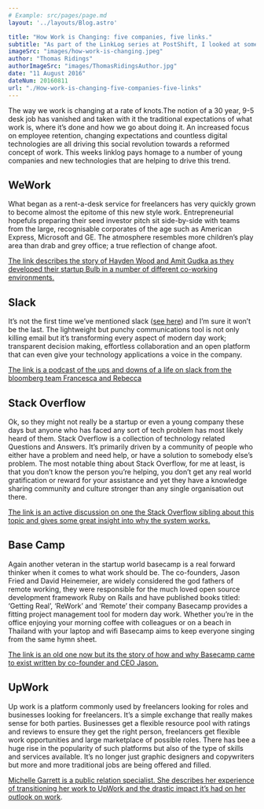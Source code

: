 ```yaml
---
# Example: src/pages/page.md
layout: '../layouts/Blog.astro'

title: "How Work is Changing: five companies, five links."
subtitle: "As part of the LinkLog series at PostShift, I looked at some modern examples of how the workplace was changing using examples from some of the leaders of new-age business."
imageSrc: "images/how-work-is-changing.jpeg"
author: "Thomas Ridings"
authorImageSrc: "images/ThomasRidingsAuthor.jpg"
date: "11 August 2016"
dateNum: 20160811
url: "./How-work-is-changing-five-companies-five-links"
---
```


The way we work is changing at a rate of knots.The notion of a 30 year, 9-5 desk job has vanished and taken with it the traditional expectations of what work is, where it’s done and how we go about doing it. An increased focus on employee retention, changing expectations and countless digital technologies are all driving this social revolution towards a reformed concept of work. This weeks linklog pays homage to a number of young companies and new technologies that are helping to drive this trend.

## WeWork

What began as a rent-a-desk service for freelancers has very quickly grown to become almost the epitome of this new style work. Entrepreneurial hopefuls preparing their seed investor pitch sit side-by-side with teams from the large, recognisable corporates of the age such as American Express, Microsoft and GE. The atmosphere resembles more children’s play area than drab and grey office; a true reflection of change afoot.

[The link describes the story of Hayden Wood and Amit Gudka as they developed their startup Bulb in a number of different co-working environments.](http://thelongandshort.org/spaces/coworking)

## Slack

It’s not the first time we’ve mentioned slack ([see here](http://postshift.com/linklog-68-chat-overload-is-a-good-thing/)) and I’m sure it won’t be the last. The lightweight but punchy communications tool is not only killing email but it’s transforming every aspect of modern day work; transparent decision making, effortless collaboration and an open platform that can even give your technology applications a voice in the company.

[The link is a podcast of the ups and downs of a life on slack from the bloomberg team Francesca and Rebecca](https://soundcloud.com/bloomberg-business/lets-talk-about-slack-baby)

## Stack Overflow

Ok, so they might not really be a startup or even a young company these days but anyone who has faced any sort of tech problem has most likely heard of them. Stack Overflow is a collection of technology related Questions and Answers. It’s primarily driven by a community of people who either have a problem and need help, or have a solution to somebody else’s problem. The most notable thing about Stack Overflow, for me at least, is that you don’t know the person you’re helping, you don’t get any real world gratification or reward for your assistance and yet they have a knowledge sharing community and culture stronger than any single organisation out there.

[The link is an active discussion on one the Stack Overflow sibling about this topic and gives some great insight into why the system works.](https://meta.stackexchange.com/questions/16250/why-does-stack-overflow-work)

## Base Camp

Again another veteran in the startup world basecamp is a real forward thinker when it comes to what work should be. The co-founders, Jason Fried and David Heinemeier, are widely considered the god fathers of remote working, they were responsible for the much loved open source development framework Ruby on Rails and have published books titled: ‘Getting Real’, ‘ReWork’ and ‘Remote’ their company Basecamp provides a fitting project management tool for modern day work. Whether you’re in the office enjoying your morning coffee with colleagues or on a beach in Thailand with your laptop and wifi Basecamp aims to keep everyone singing from the same hymn sheet.

[The link is an old one now but its the story of how and why Basecamp came to exist written by co-founder and CEO Jason.](https://basecamp.com/about/story)

## UpWork

Up work is a platform commonly used by freelancers looking for roles and businesses looking for freelancers. It’s a simple exchange that really makes sense for both parties. Businesses get a flexible resource pool with ratings and reviews to ensure they get the right person, freelancers get flexible work opportunities and large marketplace of possible roles. There has bee a huge rise in the popularity of such platforms but also of the type of skills and services available. It’s no longer just graphic designers and copywriters but more and more traditional jobs are being offered and filled.

[Michelle Garrett is a public relation specialist. She describes her experience of transitioning her work to UpWork and the drastic impact it’s had on her outlook on work](https://www.upwork.com/blog/2015/10/5-ways-starting-business-changed-life/).